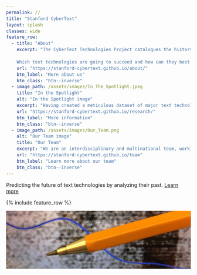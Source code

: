 ```yaml
---
permalink: //
title: "Stanford CyberText"
layout: splash
classes: wide
feature_row:
  - title: "About"
    excerpt: "The CyberText Technologies Project catalogues the history of dominant text-based human communication devices in an effort to identify common traits. We use those traits to discover the patterns that can predict the future of modern-day technologies.
    
    Which text technologies are going to succeed and how can they best be developed? The answer lies in the patterns of the past."
    url: "https://stanford-cybertext.github.io/about/"
    btn_label: "More about us"
    btn_class: "btn--inverse"
  - image_path: /assets/images/In_The_Spotlight.jpeg
    title: "In the Spotlight"
    alt: "In the Spotlight image"
    excerpt: "Having created a meticulous dataset of major text technologies through history, our project is now in its second phase. Learn more about how  we move from this dataset to employing big data in order to test and verify the patterns we have found."
    url: "https://stanford-cybertext.github.io/research/"
    btn_label: "More information"
    btn_class: "btn--inverse"
  - image_path: /assets/images/Our_Team.png
    alt: "Our Team image"
    title: "Our Team"
    excerpt: "We are an interdisciplinary and multinational team, working together to understand the patterns behind the history of text technologies."
    url: "https://stanford-cybertext.github.io/team"
    btn_label: "Learn more about our team"
    btn_class: "btn--inverse"
---
```


Predicting the future of text technologies by analyzing their past. [Learn more](https://stanford-cybertext.github.io/research/)

{% include feature_row %}

![Home banner](assets/images/Home_Banner.jpeg)